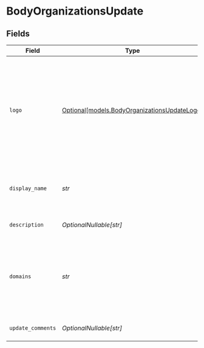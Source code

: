 # BodyOrganizationsUpdate


## Fields

| Field                                                                                                                             | Type                                                                                                                              | Required                                                                                                                          | Description                                                                                                                       | Example                                                                                                                           |
| --------------------------------------------------------------------------------------------------------------------------------- | --------------------------------------------------------------------------------------------------------------------------------- | --------------------------------------------------------------------------------------------------------------------------------- | --------------------------------------------------------------------------------------------------------------------------------- | --------------------------------------------------------------------------------------------------------------------------------- |
| `logo`                                                                                                                            | [Optional[models.BodyOrganizationsUpdateLogo]](../models/bodyorganizationsupdatelogo.md)                                          | :heavy_minus_sign:                                                                                                                | The organization logo image file to upload. Must be a PNG file and 120x120 pixels. If not provided, the logo will not be updated. |                                                                                                                                   |
| `display_name`                                                                                                                    | *str*                                                                                                                             | :heavy_check_mark:                                                                                                                | The human-readable display name of the organization                                                                               | My Great Org                                                                                                                      |
| `description`                                                                                                                     | *OptionalNullable[str]*                                                                                                           | :heavy_minus_sign:                                                                                                                | Description of the organization                                                                                                   | An organization that does great things with agentic AI                                                                            |
| `domains`                                                                                                                         | *str*                                                                                                                             | :heavy_check_mark:                                                                                                                | Comma-delimited list of domains that users at the organization may have in their email addresses                                  | mygreatorg.com,mygreatorg.org                                                                                                     |
| `update_comments`                                                                                                                 | *OptionalNullable[str]*                                                                                                           | :heavy_minus_sign:                                                                                                                | Comments about the update                                                                                                         | Updated the organization to add a new domain                                                                                      |